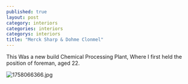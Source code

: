 ```yaml
---
published: true
layout: post
category: interiors
categories: interiors
categorys: interiors
title: "Merck Sharp & Dohme Clonmel"
---
```



This Was a new build Chemical Processing Plant, Where I first held the position of foreman, aged 22.

![1758066366.jpg]({{site.baseurl}}/_posts/1758066366.jpg)

